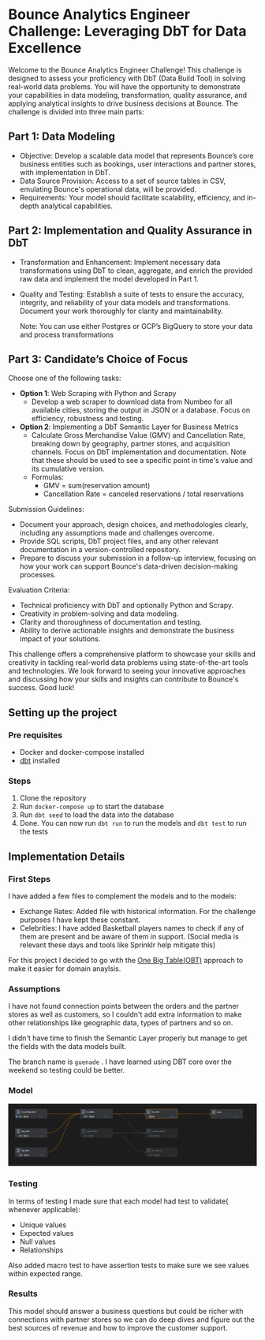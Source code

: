 # Bounce Analytics Engineer Challenge: Leveraging DbT for Data Excellence

Welcome to the Bounce Analytics Engineer Challenge! This challenge is designed to assess your proficiency with DbT (Data Build Tool) in solving real-world data problems. You will have the opportunity to demonstrate your capabilities in data modeling, transformation, quality assurance, and applying analytical insights to drive business decisions at Bounce. The challenge is divided into three main parts:

## Part 1: Data Modeling

- Objective: Develop a scalable data model that represents Bounce’s core business entities such as bookings, user interactions and partner stores, with implementation in DbT.
- Data Source Provision: Access to a set of source tables in CSV, emulating Bounce's operational data, will be provided.
- Requirements: Your model should facilitate scalability, efficiency, and in-depth analytical capabilities.

## Part 2: Implementation and Quality Assurance in DbT

- Transformation and Enhancement: Implement necessary data transformations using DbT to clean, aggregate, and enrich the provided raw data and implement the model developed in Part 1.
- Quality and Testing: Establish a suite of tests to ensure the accuracy, integrity, and reliability of your data models and transformations. Document your work thoroughly for clarity and maintainability.

  Note: You can use either Postgres or GCP’s BigQuery to store your data and process transformations

## Part 3: Candidate’s Choice of Focus

Choose one of the following tasks:

- **Option 1**: Web Scraping with Python and Scrapy
  - Develop a web scraper to download data from Numbeo for all available cities, storing the output in JSON or a database. Focus on efficiency, robustness and testing.
- **Option 2**: Implementing a DbT Semantic Layer for Business Metrics
  - Calculate Gross Merchandise Value (GMV) and Cancellation Rate, breaking down by geography, partner stores, and acquisition channels. Focus on DbT implementation and documentation. Note that these should be used to see a specific point in time's value and its cumulative version.
  - Formulas:
    - GMV = sum(reservation amount)
    - Cancellation Rate = canceled reservations / total reservations

Submission Guidelines:

- Document your approach, design choices, and methodologies clearly, including any assumptions made and challenges overcome.
- Provide SQL scripts, DbT project files, and any other relevant documentation in a version-controlled repository.
- Prepare to discuss your submission in a follow-up interview, focusing on how your work can support Bounce's data-driven decision-making processes.

Evaluation Criteria:

- Technical proficiency with DbT and optionally Python and Scrapy.
- Creativity in problem-solving and data modeling.
- Clarity and thoroughness of documentation and testing.
- Ability to derive actionable insights and demonstrate the business impact of your solutions.

This challenge offers a comprehensive platform to showcase your skills and creativity in tackling real-world data problems using state-of-the-art tools and technologies. We look forward to seeing your innovative approaches and discussing how your skills and insights can contribute to Bounce's success.
Good luck!

## Setting up the project

### Pre requisites

- Docker and docker-compose installed
- [dbt](https://docs.getdbt.com/docs/installation) installed

### Steps

1. Clone the repository
2. Run `docker-compose up` to start the database
3. Run `dbt seed` to load the data into the database
4. Done. You can now run `dbt run` to run the models and `dbt test` to run the tests

## Implementation Details

### First Steps

I have added a few files to complement the models and to the models:

- Exchange Rates: Added file with historical information. For the challenge purposes I have kept these constant.
- Celebrities: I have added Basketball players names to check if any of them are present and be aware of them in support. (Social media is relevant these days and tools like Sprinklr help mitigate this)

For this project I decided to go with the [One Big Table(OBT)](https://dataengineering.wiki/Concepts/One+Big+Table) approach to make it easier for domain anaylsis.

### Assumptions

I have not found connection points between the orders and the partner stores as well as customers, so I couldn't add extra information to make other relationships like geographic data, types of partners and so on.

I didn't have time to finish the Semantic Layer properly but manage to get the fields with the data models built.

The branch name is `guenade` .
I have learned using DBT core over the weekend so testing could be better.

### Model

![Lineage Image](lineage.png)

### Testing

In terms of testing I made sure that each model had test to validate( whenever applicable):

- Unique values
- Expected values
- Null values
- Relationships

Also added macro test to have assertion tests to make sure we see values within expected range.

### Results

This model should answer a business questions but could be richer with connections with partner stores so we can do deep dives and figure out the best sources of revenue and how to improve the customer support.
